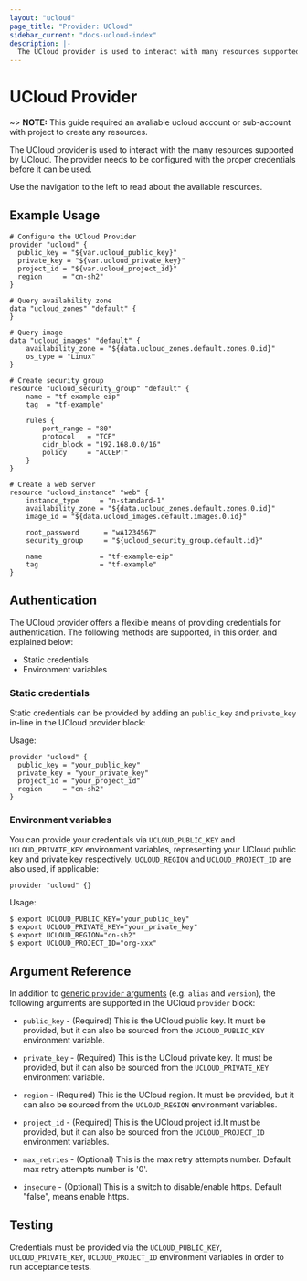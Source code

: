 ```yaml
---
layout: "ucloud"
page_title: "Provider: UCloud"
sidebar_current: "docs-ucloud-index"
description: |-
  The UCloud provider is used to interact with many resources supported by UCloud. The provider needs to be configured with the proper credentials before it can be used.
---
```


# UCloud Provider

~> **NOTE:** This guide required an avaliable ucloud account or sub-account with project to create any resources.

The UCloud provider is used to interact with the
many resources supported by UCloud. The provider needs to be configured
with the proper credentials before it can be used.

Use the navigation to the left to read about the available resources.

## Example Usage

```hcl
# Configure the UCloud Provider
provider "ucloud" {
  public_key = "${var.ucloud_public_key}"
  private_key = "${var.ucloud_private_key}"
  project_id = "${var.ucloud_project_id}"
  region     = "cn-sh2"
}

# Query availability zone
data "ucloud_zones" "default" {
}

# Query image
data "ucloud_images" "default" {
    availability_zone = "${data.ucloud_zones.default.zones.0.id}"
    os_type = "Linux"
}

# Create security group
resource "ucloud_security_group" "default" {
    name = "tf-example-eip"
    tag  = "tf-example"

    rules {
        port_range = "80"
        protocol   = "TCP"
        cidr_block = "192.168.0.0/16"
        policy     = "ACCEPT"
    }
}

# Create a web server
resource "ucloud_instance" "web" {
    instance_type     = "n-standard-1"
    availability_zone = "${data.ucloud_zones.default.zones.0.id}"
    image_id = "${data.ucloud_images.default.images.0.id}"

    root_password      = "wA1234567"
    security_group     = "${ucloud_security_group.default.id}"

    name              = "tf-example-eip"
    tag               = "tf-example"
}
```

## Authentication

The UCloud provider offers a flexible means of providing credentials for
authentication. The following methods are supported, in this order, and
explained below:

- Static credentials
- Environment variables

### Static credentials

Static credentials can be provided by adding an `public_key` and `private_key` in-line in the
UCloud provider block:

Usage:

```hcl
provider "ucloud" {
  public_key = "your_public_key"
  private_key = "your_private_key"
  project_id = "your_project_id"
  region     = "cn-sh2"
}
```

### Environment variables

You can provide your credentials via `UCLOUD_PUBLIC_KEY` and `UCLOUD_PRIVATE_KEY`
environment variables, representing your UCloud public key and private key respectively.
`UCLOUD_REGION` and `UCLOUD_PROJECT_ID` are also used, if applicable:

```hcl
provider "ucloud" {}
```

Usage:

```hcl
$ export UCLOUD_PUBLIC_KEY="your_public_key"
$ export UCLOUD_PRIVATE_KEY="your_private_key"
$ export UCLOUD_REGION="cn-sh2"
$ export UCLOUD_PROJECT_ID="org-xxx"
```

## Argument Reference

In addition to [generic `provider` arguments](https://www.terraform.io/docs/configuration/providers.html)
(e.g. `alias` and `version`), the following arguments are supported in the UCloud
 `provider` block:

* `public_key` - (Required) This is the UCloud public key. It must be provided, but
  it can also be sourced from the `UCLOUD_PUBLIC_KEY` environment variable.

* `private_key` - (Required) This is the UCloud private key. It must be provided, but
  it can also be sourced from the `UCLOUD_PRIVATE_KEY` environment variable.

* `region` - (Required) This is the UCloud region. It must be provided, but
  it can also be sourced from the `UCLOUD_REGION` environment variables.

* `project_id` - (Required) This is the UCloud project id.It must be provided, but
  it can also be sourced from the `UCLOUD_PROJECT_ID` environment variables.

* `max_retries` - (Optional) This is the max retry attempts number. Default max retry attempts number is '0'.

* `insecure` - (Optional) This is a switch to disable/enable https. Default "false", means enable https.

## Testing

Credentials must be provided via the `UCLOUD_PUBLIC_KEY`, `UCLOUD_PRIVATE_KEY`, `UCLOUD_PROJECT_ID` environment variables in order to run acceptance tests.
